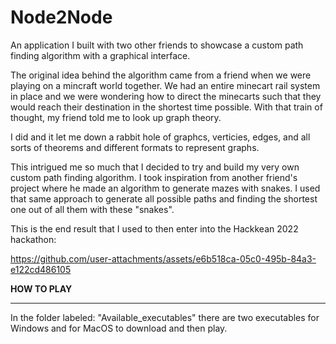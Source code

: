 # Node2Node
 An application I built with two other friends to showcase a custom path finding algorithm with a graphical interface.


 The original idea behind the algorithm came from a friend when we were playing on a mincraft world together. We had an entire minecart rail system in place and we were wondering how to direct the minecarts such that they would reach their destination in the shortest time possible. With that train of thought, my friend told me to look up graph theory.

 I did and it let me down a rabbit hole of graphcs, verticies, edges, and all sorts of theorems and different formats to represent graphs.

 This intrigued me so much that I decided to try and build my very own custom path finding algorithm. I took inspiration from another friend's project where he made an algorithm to generate mazes with snakes. I used that same approach to generate all possible paths and finding the shortest one out of all them with these "snakes". 

 This is the end result that I used to then enter into the Hackkean 2022 hackathon:


https://github.com/user-attachments/assets/e6b518ca-05c0-495b-84a3-e122cd486105

**HOW TO PLAY**
___
In the folder labeled: "Available_executables" there are two executables for Windows and for MacOS to download and then play.
